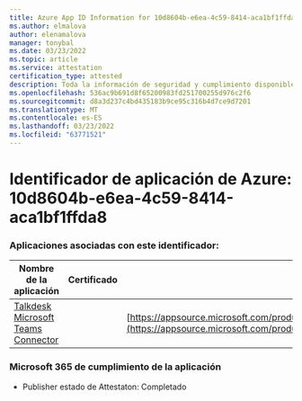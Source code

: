 ```yaml
---
title: Azure App ID Information for 10d8604b-e6ea-4c59-8414-aca1bf1ffda8
ms.author: elmalova
author: elenamalova
manager: tonybal
ms.date: 03/23/2022
ms.topic: article
ms.service: attestation
certification_type: attested
description: Toda la información de seguridad y cumplimiento disponible para 10d8604b-e6ea-4c59-8414-aca1bf1ffda8.
ms.openlocfilehash: 536ac9b691d8f65200983fd251700255d976c2f6
ms.sourcegitcommit: d8a3d237c4bd435183b9ce95c316b4d7ce9d7201
ms.translationtype: MT
ms.contentlocale: es-ES
ms.lasthandoff: 03/23/2022
ms.locfileid: "63771521"
---
```

# <a name="azure-app-id-10d8604b-e6ea-4c59-8414-aca1bf1ffda8"></a>Identificador de aplicación de Azure: 10d8604b-e6ea-4c59-8414-aca1bf1ffda8


### <a name="apps-associated-with-this-id"></a>Aplicaciones asociadas con este identificador:
| **Nombre de la aplicación** | **Certificado** | **Ver en AppSource** |
|--------------|---------------|-----------------------|
| [Talkdesk Microsoft Teams Connector](../forward/talkdeskinc1579824950513.talkdesk_for_teams.md) |  | [https://appsource.microsoft.com/product/office/talkdeskinc1579824950513.talkdesk_for_teams](https://appsource.microsoft.com/product/office/talkdeskinc1579824950513.talkdesk_for_teams) |

### <a name="microsoft-365-app-compliance-status"></a>Microsoft 365 de cumplimiento de la aplicación
- Publisher estado de Attestaton: Completado
